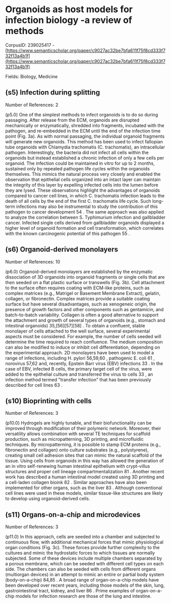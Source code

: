 # Organoids as host models for infection biology -a review of methods

CorpusID: 239025417 - [https://www.semanticscholar.org/paper/c9027ac32be7bfa611f75f8cd333f732f13a4b1f](https://www.semanticscholar.org/paper/c9027ac32be7bfa611f75f8cd333f732f13a4b1f)

Fields: Biology, Medicine

## (s5) Infection during splitting
Number of References: 2

(p5.0) One of the simplest methods to infect organoids is to do so during passaging. After release from the ECM, organoids are disrupted mechanically or enzymatically, shredded into fragments, incubated with the pathogen, and re-embedded in the ECM until the end of the infection time point (Fig. 3a). As with normal passaging, the individual organoid fragments will generate new organoids. This method has been used to infect fallopian tube organoids with Chlamydia trachomatis (C. trachomatis), an intracellular pathogen. Interestingly, the bacteria did not infect all cells within the organoids but instead established a chronic infection of only a few cells per organoid. The infection could be maintained in vitro for up to 2 months, sustained only by repeated pathogen life cycles within the organoids themselves. This mimics the natural process very closely and enabled the observation that epithelial cells organized into an intact layer can maintain the integrity of this layer by expelling infected cells into the lumen before they are lysed. These observations highlight the advantages of organoids compared to cancer cell lines, in which C. trachomatis infection leads to the death of all cells by the end of the first C. trachomatis life cycle. Such long-term infections may also be instrumental to study the contribution of this pathogen to cancer development 54 . The same approach was also applied to analyze the correlation between S. Typhimurium infection and gallbladder cancer. Infected single cells derived from gallbladder organoids displayed a higher level of organoid formation and cell transformation, which correlates with the known carcinogenic potential of this pathogen 55 .
## (s6) Organoid-derived monolayers
Number of References: 10

(p6.0) Organoid-derived monolayers are established by the enzymatic dissociation of 3D organoids into organoid fragments or single cells that are then seeded on a flat plastic surface or transwells (Fig. 3b). Cell attachment to the surface often requires coating with ECM-like proteins, such as complex matrices (e.g., Matrigel or Basement Membrane Extract), gelatin, collagen, or fibronectin. Complex matrices provide a suitable coating surface but have several disadvantages, such as xenogeneic origin, the presence of growth factors and other components such as gentamicin, and batch-to-batch variability. Collagen is often a good alternative to support the attachment and growth of several types of organoids (e.g., stomach and intestinal organoids) 35,[56][57][58] . To obtain a confluent, stable monolayer of cells attached to the well surface, several experimental aspects must be considered. For example, the number of cells seeded will determine the time required to reach confluence. The medium composition can also be modified to induce or inhibit cell differentiation, depending on the experimental approach. 2D monolayers have been used to model a range of infections, including H. pylori 56,59,60 , pathogenic E. coli 61 , norovirus 57,62 and, recently, Epstein Barr virus (EBV) infections 33 . In the case of EBV, infected B cells, the primary target cell of the virus, were added to the epithelial culture and transferred the virus to cells 33 , an infection method termed "transfer infection" that has been previously described for cell lines 63 .
## (s10) Bioprinting with cells
Number of References: 3

(p10.0) Hydrogels are highly tunable, and their biofunctionality can be improved through modification of their polymeric network. Moreover, their versatility allows combination with several TE techniques for scaffold production, such as micropatterning, 3D printing, and microfluidic techniques. By micropatterning, it is possible to stamp ECM proteins (e.g., fibronectin and collagen) onto culture substrates (e.g., polystyrene), creating small cell adhesion sites that can mimic the natural scaffold of the tissue. Using cells from organoids in this way has allowed the generation of an in vitro self-renewing human intestinal epithelium with crypt-villus structures and proper cell lineage compartmentalization 81 . Another recent work has described a human intestinal model created using 3D printing and a cell-laden collagen bioink 82 . Similar approaches have also been implemented for other organs, such as the liver 83 . Although conventional cell lines were used in these models, similar tissue-like structures are likely to develop using organoid-derived cells.
## (s11) Organs-on-a-chip and microdevices
Number of References: 3

(p11.0) In this approach, cells are seeded into a chamber and subjected to continuous flow, with additional mechanical forces that mimic physiological organ conditions (Fig. 3c). These forces provide further complexity to the cultures and mimic the hydrostatic forces to which tissues are normally subjected. Some of these devices include multiple chambers separated by a porous membrane, which can be seeded with different cell types on each side. The chambers can also be seeded with cells from different organs (multiorgan devices) in an attempt to mimic an entire or partial body system (body-on-a-chip) 84,85 . A broad range of organ-on-a-chip models have been developed over recent years, including those models of the skin, lung, gastrointestinal tract, kidney, and liver 86 . Prime examples of organ-on-a-chip models for infection research are those of the lung and intestine.
